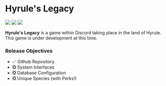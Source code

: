 # Hyrule's Legacy
![](https://img.shields.io/badge/dynamic/json?color=228B22&label=version&query=version&url=https%3A%2F%2Fgithub.com%2Fchroma9%2FHyrulesLegacy%2Fraw%2Fmaster%2Fpackage.json)
![](https://img.shields.io/badge/eris-0.13.3-4e98d8)
![](https://img.shields.io/badge/typescript-3.9.7-blue)

**Hyrule's Legacy** is a game within Discord taking place in the land of Hyrule. This game is under
development at this time.

### Release Objectives
- ✅ Github Repository
- ❎ System Interfaces
- ❎ Database Configuration
- ❎ Unique Species (with Perks!)

